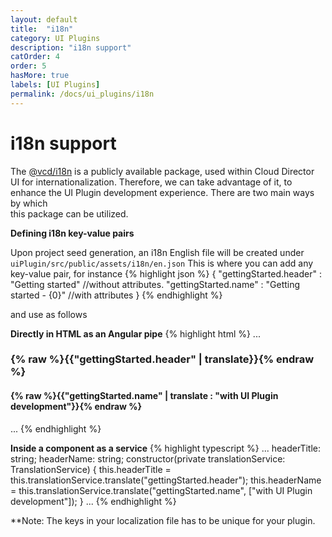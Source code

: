 ```yaml
---
layout: default
title:  "i18n"
category: UI Plugins
description: "i18n support"
catOrder: 4
order: 5
hasMore: true
labels: [UI Plugins]
permalink: /docs/ui_plugins/i18n
---
```

# i18n support
The [@vcd/i18n][vcd-i18n-package] is a publicly available package, used within Cloud Director UI for internationalization. 
Therefore, we can take advantage of it, to enhance the UI Plugin development experience. There are two main ways by which  
this package can be utilized.

**Defining i18n key-value pairs**

Upon project seed generation, an i18n English file will be created under `uiPlugin/src/public/assets/i18n/en.json` 
This is where you can add any key-value pair, for instance
{% highlight json %}
{
    "gettingStarted.header" : "Getting started" //without attributes.
    "gettingStarted.name" : "Getting started - {0}" //with attributes
}
{% endhighlight %}
 
and use as follows

**Directly in HTML as an Angular pipe**
{% highlight html %}
...
    <h3>{% raw %}{{"gettingStarted.header" | translate}}{% endraw %}</h3>
    <h4>{% raw %}{{"gettingStarted.name" | translate : "with UI Plugin development"}}{% endraw %}</h4>
...
{% endhighlight %}

**Inside a component as a service**
{% highlight typescript %}
...
    headerTitle: string;
    headerName: string;
    constructor(private translationService: TranslationService) {
        this.headerTitle = this.translationService.translate("gettingStarted.header");
        this.headerName = this.translationService.translate("gettingStarted.name", ["with UI Plugin development"]);
    }
...
{% endhighlight %}

**Note: The keys in your localization file has to be unique for your plugin.

[vcd-i18n-package]: https://www.npmjs.com/package/@vcd/i18n